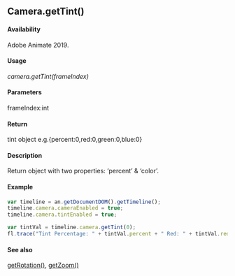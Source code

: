 ## Camera.getTint()

#### Availability

Adobe Animate 2019.

#### Usage

*camera.getTint(frameIndex)*

#### Parameters

frameIndex:int

#### Return

tint object
e.g.{percent:0,red:0,green:0,blue:0}

#### Description

Return object with two properties: ‘percent’ & ‘color’.

#### Example

```javascript
var timeline = an.getDocumentDOM().getTimeline();
timeline.camera.cameraEnabled = true;
timeline.camera.tintEnabled = true;

var tintVal = timeline.camera.getTint(0);
fl.trace("Tint Percentage: " + tintVal.percent + " Red: " + tintVal.red + " Green: " + tintVal.green + " Blue: " + tintVal.blue);
```

#### See also

[getRotation()](../Camera_object/Camera2.md), [getZoom()](../Camera_object/Camera1.md)
